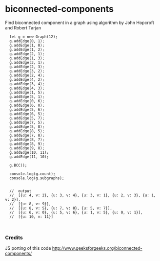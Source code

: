 # biconnected-components
Find biconnected component in a graph using algorithm by John Hopcroft and Robert Tarjan

```
  let g = new Graph(12);
  g.addEdge(0, 1);
  g.addEdge(1, 0);
  g.addEdge(1, 2);
  g.addEdge(2, 1);
  g.addEdge(1, 3);
  g.addEdge(3, 1);
  g.addEdge(2, 3);
  g.addEdge(3, 2);
  g.addEdge(2, 4);
  g.addEdge(4, 2);
  g.addEdge(3, 4);
  g.addEdge(4, 3);
  g.addEdge(1, 5);
  g.addEdge(5, 1);
  g.addEdge(0, 6);
  g.addEdge(6, 0);
  g.addEdge(5, 6);
  g.addEdge(6, 5);
  g.addEdge(5, 7);
  g.addEdge(7, 5);
  g.addEdge(5, 8);
  g.addEdge(8, 5);
  g.addEdge(7, 8);
  g.addEdge(8, 7);
  g.addEdge(8, 9);
  g.addEdge(9, 8);
  g.addEdge(10, 11);
  g.addEdge(11, 10);

  g.BCC();

  console.log(g.count);
  console.log(g.subgraphs);


  //  output
  //  [{u: 4, v: 2}, {u: 3, v: 4}, {u: 3, v: 1}, {u: 2, v: 3}, {u: 1, v: 2}],
  //  [{u: 8, v: 9}],
  //  [{u: 8, v: 5}, {u: 7, v: 8}, {u: 5, v: 7}],
  //  [{u: 6, v: 0}, {u: 5, v: 6}, {u: 1, v: 5}, {u: 0, v: 1}],
  //  [{u: 10, v: 11}]



```


### Credits
JS porting of this code http://www.geeksforgeeks.org/biconnected-components/
